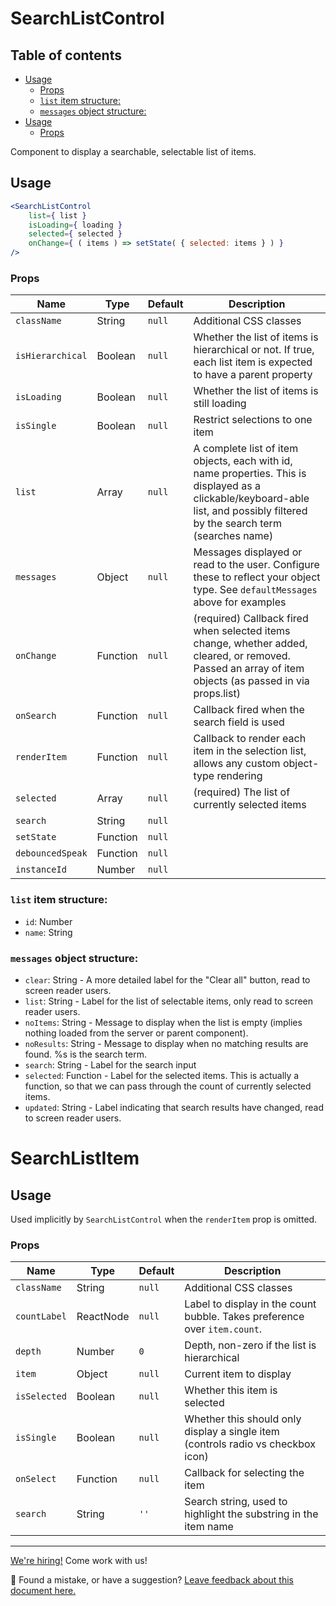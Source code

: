 # SearchListControl <!-- omit in toc -->

## Table of contents <!-- omit in toc -->

-   [Usage](#usage)
    -   [Props](#props)
    -   [`list` item structure:](#list-item-structure)
    -   [`messages` object structure:](#messages-object-structure)
-   [Usage](#usage)
    -   [Props](#props)

Component to display a searchable, selectable list of items.

## Usage

```jsx
<SearchListControl
	list={ list }
	isLoading={ loading }
	selected={ selected }
	onChange={ ( items ) => setState( { selected: items } ) }
/>
```

### Props

| Name             | Type     | Default | Description                                                                                                                                                                   |
| ---------------- | -------- | ------- | ----------------------------------------------------------------------------------------------------------------------------------------------------------------------------- |
| `className`      | String   | `null`  | Additional CSS classes                                                                                                                                                        |
| `isHierarchical` | Boolean  | `null`  | Whether the list of items is hierarchical or not. If true, each list item is expected to have a parent property                                                               |
| `isLoading`      | Boolean  | `null`  | Whether the list of items is still loading                                                                                                                                    |
| `isSingle`       | Boolean  | `null`  | Restrict selections to one item                                                                                                                                               |
| `list`           | Array    | `null`  | A complete list of item objects, each with id, name properties. This is displayed as a clickable/keyboard-able list, and possibly filtered by the search term (searches name) |
| `messages`       | Object   | `null`  | Messages displayed or read to the user. Configure these to reflect your object type. See `defaultMessages` above for examples                                                 |
| `onChange`       | Function | `null`  | (required) Callback fired when selected items change, whether added, cleared, or removed. Passed an array of item objects (as passed in via props.list)                       |
| `onSearch`       | Function | `null`  | Callback fired when the search field is used                                                                                                                                  |
| `renderItem`     | Function | `null`  | Callback to render each item in the selection list, allows any custom object-type rendering                                                                                   |
| `selected`       | Array    | `null`  | (required) The list of currently selected items                                                                                                                               |
| `search`         | String   | `null`  |
| `setState`       | Function | `null`  |
| `debouncedSpeak` | Function | `null`  |
| `instanceId`     | Number   | `null`  |

### `list` item structure:

-   `id`: Number
-   `name`: String

### `messages` object structure:

-   `clear`: String - A more detailed label for the "Clear all" button, read to screen reader users.
-   `list`: String - Label for the list of selectable items, only read to screen reader users.
-   `noItems`: String - Message to display when the list is empty (implies nothing loaded from the server
    or parent component).
-   `noResults`: String - Message to display when no matching results are found. %s is the search term.
-   `search`: String - Label for the search input
-   `selected`: Function - Label for the selected items. This is actually a function, so that we can pass
    through the count of currently selected items.
-   `updated`: String - Label indicating that search results have changed, read to screen reader users.

# SearchListItem

## Usage

Used implicitly by `SearchListControl` when the `renderItem` prop is omitted.

### Props

| Name         | Type      | Default | Description                                                                      |
| ------------ | --------- | ------- | -------------------------------------------------------------------------------- |
| `className`  | String    | `null`  | Additional CSS classes                                                           |
| `countLabel` | ReactNode | `null`  | Label to display in the count bubble. Takes preference over `item.count`.        |
| `depth`      | Number    | `0`     | Depth, non-zero if the list is hierarchical                                      |
| `item`       | Object    | `null`  | Current item to display                                                          |
| `isSelected` | Boolean   | `null`  | Whether this item is selected                                                    |
| `isSingle`   | Boolean   | `null`  | Whether this should only display a single item (controls radio vs checkbox icon) |
| `onSelect`   | Function  | `null`  | Callback for selecting the item                                                  |
| `search`     | String    | `''`    | Search string, used to highlight the substring in the item name                  |

<!-- FEEDBACK -->

---

[We're hiring!](https://woocommerce.com/careers/) Come work with us!

🐞 Found a mistake, or have a suggestion? [Leave feedback about this document here.](https://github.com/woocommerce/woocommerce-gutenberg-products-block/issues/new?assignees=&labels=type%3A+documentation&template=--doc-feedback.md&title=Feedback%20on%20./docs/README.md)

<!-- /FEEDBACK -->
